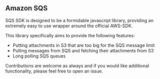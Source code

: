 ## Amazon SQS

SQS SDK is designed to be a formidable javascript library, providing an extremely easy to use wrapper around the official AWS-SDK.

This library specifically aims to provide the following features:

- Putting attachments in S3 that are too big for the SQS message limit
- Pulling messages from SQS and fetching their attachments from S3
- Long polling SQS queues

Contributions are welcome as always and if you would like additional functionality, please feel free to open an issue.


